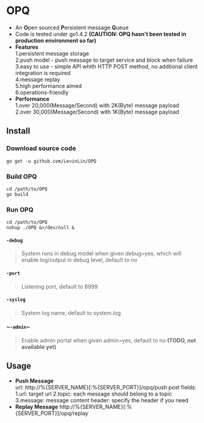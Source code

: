 # OPQ
* An **O**pen sourced **P**ersistent message **Q**ueue  
* Code is tested under go1.4.2 **(CAUTION: OPQ hasn't been tested in production environment so far)**
* **Features**  
  1.persistent message storage  
  2.push model - push message to target service and block when failure  
  3.easy to use - simple API whith HTTP POST method, no addtional client integration is required  
  4.message replay  
  5.high performance aimed  
  6.operations-friendly
* **Performance**  
  1.over 20,000(Message/Second) with 2K(Byte) message payload  
  2.over 30,000(Message/Second) with 1K(Byte) message payload
 
## Install
### Download source code
```console
go get -u github.com/LevinLin/OPQ
```
### Build OPQ
```console
cd /path/to/OPQ
go build
```
### Run OPQ
```console
cd /path/to/OPQ
nohup ./OPQ &>/dev/null &
```
#### `-debug`
> System runs in debug model when given debug=yes, which will enable log/output in debug level, default to no
#### `-port`
> Listening port, default to 8999
#### `-syslog`
> System log name, default to system.log
#### ~`-admin`~
> Enable admin portal when given admin=yes, default to no **(TODO, not available yet)**

## Usage
* **Push Message**  
  url: http://%{SERVER_NAME}[:%{SERVER_PORT}]/opq/push
  post fields: 
  1.url: target url
  2.topic: each message should belong to a topic
  3.message: message content
  header: specify the header if you need
* **Replay Message**
  http://%{SERVER_NAME}[:%{SERVER_PORT}]/opq/replay
